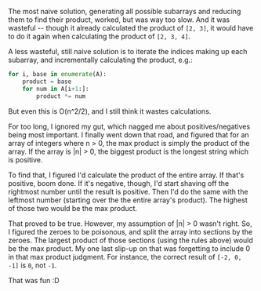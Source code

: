 The most naive solution, generating all possible subarrays and reducing them to find their product, worked, but was way too slow. And it was wasteful -- though it already calculated the product of `[2, 3]`, it would have to do it again when calculating the product of `[2, 3, 4]`.

A less wasteful, still naive solution is to iterate the indices making up each subarray, and incrementally calculating the product, e.g.:

```python
for i, base in enumerate(A):
    product = base
    for num in A[i+1:]:
        product *= num
```

But even this is O(n^2/2), and I still think it wastes calculations.

For too long, I ignored my gut, which nagged me about positives/negatives being most important. I finally went down that road, and figured that for an array of integers where n > 0, the max product is simply the product of the array. If the array is |n| > 0, the biggest product is the longest string which is positive. 

To find that, I figured I'd calculate the product of the entire array. If that's positive, boom done. If it's negative, though, I'd start shaving off the rightmost number until the result is positive. Then I'd do the same with the leftmost number (starting over the the entire array's product). The highest of those two would be the max product.

That proved to be true. However, my assumption of |n| > 0 wasn't right. So, I figured the zeroes to be poisonous, and split the array into sections by the zeroes. The largest product of those sections (using the rules above) would be the max product. My one last slip-up on that was forgetting to include 0 in that max product judgment. For instance, the correct result of `[-2, 0, -1]` is `0`, not `-1`.

That was fun :D
